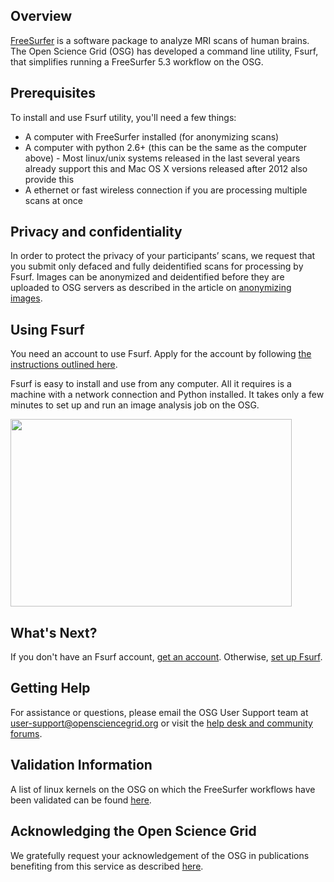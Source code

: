 [title]: - "Introduction to Fsurf and FreeSurfer"



## Overview

[FreeSurfer](http://freesurfer.net/) is a software package to analyze MRI scans
of human brains. The Open Science Grid (OSG) has developed a command line
utility, Fsurf, that simplifies running a FreeSurfer 5.3 workflow on the OSG.  

## Prerequisites
To install and use Fsurf utility, you'll need a few things:

* A computer with FreeSurfer installed (for anonymizing scans)
* A computer with python 2.6+ (this can be the same as the computer above) - Most linux/unix systems released in the last several years already support this and Mac OS X versions released after 2012 also provide this
* A ethernet or fast wireless connection if you are processing multiple scans at once

## Privacy and confidentiality
In order to protect the privacy of your participants’ scans, we request that you
submit only defaced and fully deidentified scans for processing by Fsurf. Images
can be anonymized and deidentified before they are uploaded to OSG servers as
described in the article on [anonymizing images](https://support.opensciencegrid.org/solution/articles/12000008493-anonymizing-images).

## Using Fsurf

You need an account to use Fsurf. Apply for the account  by 
following [the instructions outlined here](https://support.opensciencegrid.org/solutions/articles/12000008487-request-a-fsurf-account-).

Fsurf is easy to install and use from any computer. All it requires is a machine
with a network connection and Python installed.  It takes only a few minutes to
set up and run an image analysis job on the OSG.  

<img src="https://raw.githubusercontent.com/OSGConnect/connectbook/master/FsurfRemote/Figs/FsurfTool.png" width="450px" height="300px" />

## What's Next?
If you don't have an Fsurf account, 
[get an account](https://support.opensciencegrid.org/solution/articles/12000008487-requesting-an-fsurf-account). 
Otherwise, [set up Fsurf](https://support.opensciencegrid.org/solution/articles/12000008488-set-up-fsurf-on-your-laptop). 

## Getting Help
For assistance or questions, please email the OSG User Support team  at
[user-support@opensciencegrid.org](mailto:user-support@opensciencegrid.org) or
visit the [help desk and community forums](http://support.opensciencegrid.org).

## Validation Information
A list of linux kernels on the OSG on which the FreeSurfer workflows have been
validated can be found
[here](https://support.opensciencegrid.org/solutions/articles/12000008494-freesurfer-validation-on-the-osg-).


## Acknowledging the Open Science Grid
We gratefully request your acknowledgement of the OSG in publications benefiting from this service as described [here](https://support.opensciencegrid.org/solutions/articles/5000640421-acknowledging-the-open-science-grid).
